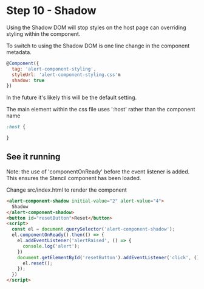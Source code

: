 # Step 10 - Shadow

Using the Shadow DOM will stop styles on the host page can overriding styling within the component.

To switch to using the Shadow DOM is one line change in the component metadata.

```jsx
@Component({
  tag: 'alert-component-styling',
  styleUrl: 'alert-component-styling.css'm
  shadow: true
})
```

In the future it's likely this will be the default setting.

The main element within the css file uses ':host' rather than the component name

```css
:host {

}
```

## See it running

Note: the use of 'componentOnReady' before the event listener is added.  This ensures the Stencil component has been loaded.

Change src/index.html to render the component

```html
<alert-component-shadow initial-value="2" alert-value="4">
  Shadow
</alert-component-shadow>
<button id="resetButton">Reset</button>
<script>
  const el = document.querySelector('alert-component-shadow');
  el.componentOnReady().then(() => {
    el.addEventListener('alertRaised', () => {
      console.log('alert');
    })
    document.getElementById('resetButton').addEventListener('click', () =>{
      el.reset();
    });
  })
</script>
```